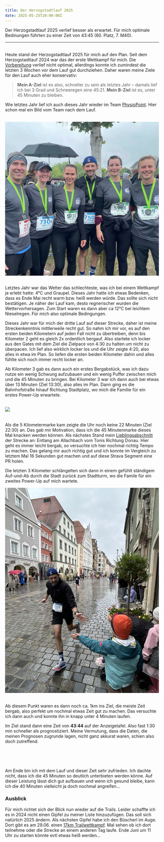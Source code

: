 ```yaml
---
title: Der Herzogstadtlauf 2025
date: 2025-05-25T20:00:00Z
---
```


Der Herzogstadtlauf 2025 verlief besser als erwartet. Für mich optimale Bedinungen führten zu einer Zeit von 43:45 (60. Platz, 7. M40).

---

<br>
Heute stand der Herzogstadtlauf 2025 für mich auf den Plan. Seit dem Herzogstadtlauf 2024 war das der erste Wettkampf für mich. Die <a href='/posts/2025/2025-05-16-Vorbereitung-Herzogstadtlauf'>Vorbereitung</a> verlief nicht optimal, allerdings konnte ich zumindest die letzten 3 Wochen vor dem Lauf gut durchziehen. Daher waren meine Ziele für den Lauf auch eher konservativ:

> **Mein A-Ziel** ist es also, schneller zu sein als letztes Jahr – damals lief ich bei 3 Grad und Schneeregen eine 45:21. **Mein B-Ziel** ist es, unter 45 Minuten zu bleiben.

Wie letztes Jahr lief ich auch dieses Jahr wieder im Team <a href='https://www.physiopoint-straubing.de' class='external' target='_blank' rel='noopener'>PhysioPoint</a>. Hier schon mal ein Bild vom Team nach dem Lauf.<br><br>

[<img src='/assets/images/2025/physiopoint.jpeg' class='w-4/5' align='center' />](/assets/images/2025/physiopoint.jpeg)<br><br>

Letztes Jahr war das Wetter das schlechteste, was ich bei einem Wettkampf je erlebt hatte: 4°C und Graupel. Dieses Jahr hatte ich etwas Bedenken, dass es Ende Mai recht warm bzw. heiß werden würde. Das sollte sich nicht bestätigen. Je näher der Lauf kam, desto regnerischer wurden die Wettervorhersagen. Zum Start waren es dann aber ca 12°C bei leichtem Nieselregen. Für mich also optimale Bedingungen.

Dieses Jahr war für mich der dritte Lauf auf dieser Strecke, daher ist meine Streckenkenntnis mittlerweile recht gut. So nahm ich mir vor, es auf den ersten beiden Kilometern auf jeden Fall nicht zu übertreiben, denn bis Kilometer 2 geht es gleich 2x ordentlich bergauf. Also startete ich locker aus den Gates mit dem Ziel die Zielpace von 4:30 zu halten um nicht zu überpacen. Ich lief also wirklich locker los und die Uhr zeigte 4:20, also alles in etwa im Plan. So liefen die ersten beiden Kilometer dahin und alles fühlte sich noch immer recht locker an.

Ab Kilometer 3 gab es dann auch ein erstes Bergabstück, was ich dazu nutze ein wenig Schwung aufzubauen und ein wenig Puffer zwischen mich und die 45 Minuten zu bringen. Bei Kilometer 3 war ich dann auch bei etwas über 13 Minuten (Ziel 13:30), also alles im Plan. Dann ging es die Bahnhofstraße hinauf Richtung Stadtplatz, wo mich die Familie für ein erstes Power-Up erwartete. <br><br>

[<img src='/assets/images/2025/power_up_1.jpg' class='w-3/5' />](/assets/images/2025/power_up_1.jpg)<br><br>

Als die 5 Kilometermarke kam zeigte die Uhr noch keine 22 Minuten (Ziel 22:30) an. Das gab mir Motivation, dass ich die 45 Minutenmarke dieses Mal knacken werden können. Als nächstes Stand mein <a href='https://www.strava.com/segments/25508939?filter=overall' class='external' target='_blank' rel='noopener'>Lieblingsabschnitt</a> der Strecke an: Entlang am Allachbach vom Tonis Richtung Donau. Hier geht es immer leicht bergab, so versuchte ich hier nochmal richtig Tempo zu machen. Das gelang mir auch richtig gut und ich konnte im Vergleich zu letztem Mal 16 Sekunden gut machen und auf diese Strava Segment eine PR holen.

Die letzten 3 Kilometer schlängelten sich dann in einem gefühlt ständigem Auf-und-Ab durch die Stadt zurück zum Stadtturm, wo die Famile für ein zweites Power-Up auf mich wartete.

[<img src='/assets/images/2025/power_up_2.jpg' class='w-3/5' />](/assets/images/2025/power_up_2.jpg)<br><br>

Ab diesem Punkt waren es dann noch ca. 1km ins Ziel, die meiste Zeit bergab, also perfekt um nochmal etwas Zeit gut zu machen. Das versuchte ich dann auch und konnte ihn in knapp unter 4 Minuten laufen.

Im Ziel stand dann eine Zeit von **43:44** auf der Anzeigetafel. Also fast 1:30 min schneller als prognostiziert. Meine Vermutung, dass die Daten, die meinen Prognosen zugrunde lagen, nicht ganz akkurat waren, schien also doch zutreffend. <br><br>

<div class="strava-embed-placeholder w-3/4" data-embed-type="activity" data-embed-id="14587649115" data-style="standard" data-from-embed="false"></div><script src="https://strava-embeds.com/embed.js"></script><br><br>

Am Ende bin ich mit dem Lauf und dieser Zeit sehr zufrieden. Ich dachte nicht, dass ich die 45 Minuten so deutlich unterbieten werden könne. Auf dieser Leistung lässt dich gut aufbauen und wenn ich gesund bleibe, kann ich die 40 Minuten vielleicht ja doch nochmal angreifen...

### Ausblick

Für mich richtet sich der Blick nun wieder auf die Trails. Leider schaffte ich es in 2024 nicht einen Gipfel zu meiner Liste hinzuzufügen. Das soll sich natürlich 2025 ändern. Als nächsten Gipfel habe ich den Büscherl im Auge. Dort gibt es am 29.06. einen <a href='https://www.sv-falkenfels.de/büscherl-trail/ausschreibung/' class='external' target='_blank' rel='noopener'>17km Trailwettkampf</a>. Mal sehen ob ich dort teilnehme oder die Strecke an einem anderen Tag laufe. Ende Juni um 11 Uhr zu starten könnte evtl etwas heiß werden...<br><br>
